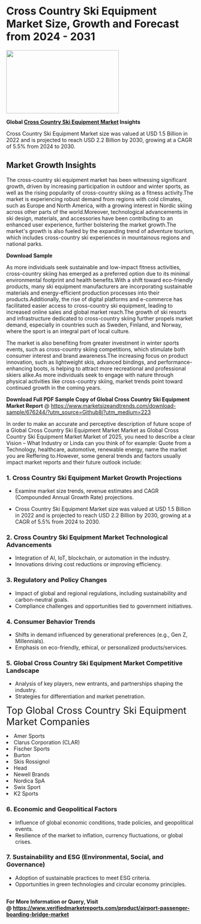 <H1>Cross Country Ski Equipment Market Size, Growth and Forecast from 2024 - 2031</H1><img class="aligncenter size-medium wp-image-584254" src="https://thirdeyenews.in/wp-content/uploads/2024/09/Global-Market-Research-300x168.jpeg" alt="" width="300" height="168" /><p><strong>Global&nbsp;<a href="https://www.marketsizeandtrends.com/download-sample/676244/?utm_source=Github8j?utm_medium=223">Cross Country Ski Equipment Market</a> Insights</strong></p><p>Cross Country Ski Equipment Market size was valued at USD 1.5 Billion in 2022 and is projected to reach USD 2.2 Billion by 2030, growing at a CAGR of 5.5% from 2024 to 2030.</p><p><h2>Market Growth Insights</h2> <p>The cross-country ski equipment market has been witnessing significant growth, driven by increasing participation in outdoor and winter sports, as well as the rising popularity of cross-country skiing as a fitness activity.The market is experiencing robust demand from regions with cold climates, such as Europe and North America, with a growing interest in Nordic skiing across other parts of the world.Moreover, technological advancements in ski design, materials, and accessories have been contributing to an enhanced user experience, further bolstering the market growth.The market's growth is also fueled by the expanding trend of adventure tourism, which includes cross-country ski experiences in mountainous regions and national parks.</p> <p><strong>Download Sample</strong></p> <p>As more individuals seek sustainable and low-impact fitness activities, cross-country skiing has emerged as a preferred option due to its minimal environmental footprint and health benefits.With a shift toward eco-friendly products, many ski equipment manufacturers are incorporating sustainable materials and energy-efficient production processes into their products.Additionally, the rise of digital platforms and e-commerce has facilitated easier access to cross-country ski equipment, leading to increased online sales and global market reach.The growth of ski resorts and infrastructure dedicated to cross-country skiing further propels market demand, especially in countries such as Sweden, Finland, and Norway, where the sport is an integral part of local culture.</p> <p>The market is also benefiting from greater investment in winter sports events, such as cross-country skiing competitions, which stimulate both consumer interest and brand awareness.The increasing focus on product innovation, such as lightweight skis, advanced bindings, and performance-enhancing boots, is helping to attract more recreational and professional skiers alike.As more individuals seek to engage with nature through physical activities like cross-country skiing, market trends point toward continued growth in the coming years.</p> <p><span class=""><strong>Download Full PDF Sample Copy of Global Cross Country Ski Equipment Market Report</strong> @ <a href="https://www.marketsizeandtrends.com/download-sample/676244/?utm_source=Github8j?utm_medium=223" target="_blank">https://www.marketsizeandtrends.com/download-sample/676244/?utm_source=Github8j?utm_medium=223</a></span></p><p>In order to make an accurate and perceptive description of future scope of a Global&nbsp;Cross Country Ski Equipment Market Market as Global&nbsp;Cross Country Ski Equipment Market Market of 2025, you need to describe a clear Vision &ndash; What Industry or Linda can you think of for example: Quote from a Technology, healthcare, automotive, renewable energy, name the market you are Reffering to.However, some general trends and factors usually impact market reports and their future outlook include:</p><h3>1.&nbsp;<strong>Cross Country Ski Equipment Market Growth Projections</strong></h3><ul><li>Examine market size trends, revenue estimates and CAGR (Compounded Annual Growth Rate) projections.</li><li><p>Cross Country Ski Equipment Market size was valued at USD 1.5 Billion in 2022 and is projected to reach USD 2.2 Billion by 2030, growing at a CAGR of 5.5% from 2024 to 2030.</p></li></ul><h3>2.&nbsp;<strong>Cross Country Ski Equipment Market Technological Advancements</strong></h3><ul><li>Integration of AI, IoT, blockchain, or automation in the industry.</li><li>Innovations driving cost reductions or improving efficiency.</li></ul><h3>3.&nbsp;<strong>Regulatory and Policy Changes</strong></h3><ul><li>Impact of global and regional regulations, including sustainability and carbon-neutral goals.</li><li>Compliance challenges and opportunities tied to government initiatives.</li></ul><h3>4.&nbsp;<strong>Consumer Behavior Trends</strong></h3><ul><li>Shifts in demand influenced by generational preferences (e.g., Gen Z, Millennials).</li><li>Emphasis on eco-friendly, ethical, or personalized products/services.</li></ul><h3>5.&nbsp;<strong>Global Cross Country Ski Equipment Market Competitive Landscape</strong></h3><ul><li>Analysis of key players, new entrants, and partnerships shaping the industry.</li><li>Strategies for differentiation and market penetration.</li></ul><p data-pm-slice="1 1 []"><span style="color: inherit; font-family: inherit; font-size: 25px;">Top Global Cross Country Ski Equipment Market Companies</span></p><div class="" data-test-id=""><p><li>Amer Sports</li><li> Clarus Corporation (CLAR)</li><li> Fischer Sports</li><li> Burton</li><li> Skis Rossignol</li><li> Head</li><li> Newell Brands</li><li> Nordica SpA</li><li> Swix Sport</li><li> K2 Sports</li></p></div><h3>6.&nbsp;<strong>Economic and Geopolitical Factors</strong></h3><ul><li>Influence of global economic conditions, trade policies, and geopolitical events.</li><li>Resilience of the market to inflation, currency fluctuations, or global crises.</li></ul><h3>7.&nbsp;<strong>Sustainability and ESG (Environmental, Social, and Governance)</strong></h3><ul><li>Adoption of sustainable practices to meet ESG criteria.</li><li>Opportunities in green technologies and circular economy principles.</li></ul><h2><strong style="font-size: 14px;">For More Information or Query, Visit @&nbsp;</strong><a style="background-color: #ffffff; font-size: 14px;" href="https://www.marketsizeandtrends.com/report/cross-country-ski-equipment-market/" target="_blank">https://www.verifiedmarketreports.com/product/airport-passenger-boarding-bridge-market</a></h2>